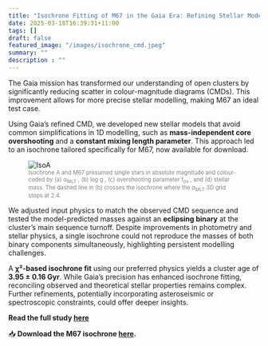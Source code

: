 ```yaml
---
title: "Isochrone Fitting of M67 in the Gaia Era: Refining Stellar Models for Open Cluster Studies"
date: 2025-03-18T16:39:31+11:00
tags: []
draft: false
featured_image: "/images/isochrone_cmd.jpeg"
summary: ""
description : ""
---
```

The Gaia mission has transformed our understanding of open clusters by significantly reducing scatter in colour-magnitude diagrams (CMDs). This improvement allows for more precise stellar modelling, making M67 an ideal test case.  

Using Gaia’s refined CMD, we developed new stellar models that avoid common simplifications in 1D modelling, such as **mass-independent core overshooting** and a **constant mixing length parameter**. This approach led to an isochrone tailored specifically for M67, now available for download.  

<figure>
  <img src="/images/isochrone.jpeg" alt="IsoA">
  <figcaption style="font-size: 0.8em; color: gray;">Isochrone A and M67 presumed single stars in absolute magnitude and colour-coded by (a) α<sub>MLT</sub>
⁠, (b) log g
⁠, (c) overshooting parameter f<sub>ov</sub>
⁠, and (d) stellar mass. The dashed line in (b) crosses the isochrone where the α<sub>MLT</sub> 3D grid stops at 2.4. </figcaption>
</figure>


We adjusted input physics to match the observed CMD sequence and tested the model-predicted masses against an **eclipsing binary** at the cluster’s main sequence turnoff. Despite improvements in photometry and stellar physics, a single isochrone could not reproduce the masses of both binary components simultaneously, highlighting persistent modelling challenges.  

A **χ²-based isochrone fit** using our preferred physics yields a cluster age of **3.95 ± 0.16 Gyr**. While Gaia’s precision has enhanced isochrone fitting, reconciling observed and theoretical stellar properties remains complex. Further refinements, potentially incorporating asteroseismic or spectroscopic constraints, could offer deeper insights.  

**Read the full study [here](https://doi.org/10.1093/mnras/stae1650)**  

📥 **Download the M67 isochrone [here](https://zenodo.org/records/12616441).**  


